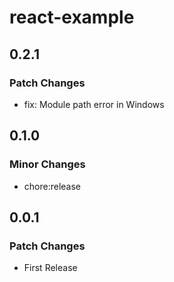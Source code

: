 # react-example

## 0.2.1

### Patch Changes

- fix: Module path error in Windows

## 0.1.0

### Minor Changes

- chore:release

## 0.0.1

### Patch Changes

- First Release
